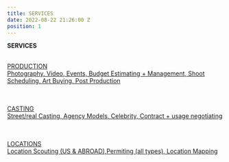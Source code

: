 ```yaml
---
title: SERVICES
date: 2022-08-22 21:26:00 Z
position: 1
---
```


**SERVICES**<br><br>

<u>PRODUCTION<br>
Photography, Video, Events, Budget Estimating + Management, Shoot Scheduling, Art Buying, Post Production

<br><br><u>CASTING<br>
Street/real Casting, Agency Models, Celebrity, Contract + usage negotiating

<br><br><u>LOCATIONS<br>
Location Scouting (US & ABROAD),Permiting (all types), Location Mapping